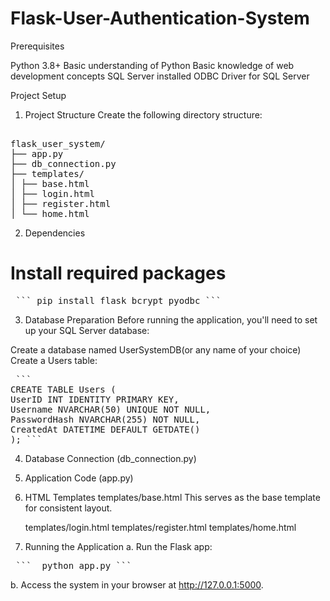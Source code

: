 # Flask-User-Authentication-System

Prerequisites

Python 3.8+
Basic understanding of Python
Basic knowledge of web development concepts
SQL Server installed
ODBC Driver for SQL Server

Project Setup

1. Project Structure
   Create the following directory structure:

<pre> 
flask_user_system/
├── app.py
├── db_connection.py
├── templates/
│ ├── base.html
│ ├── login.html
│ ├── register.html
│ └── home.html </pre>

2. Dependencies

# Install required packages

<pre> ``` pip install flask bcrypt pyodbc ``` </pre>

3. Database Preparation
   Before running the application, you'll need to set up your SQL Server database:

Create a database named UserSystemDB(or any name of your choice)
Create a Users table:

<pre> ```
CREATE TABLE Users (
UserID INT IDENTITY PRIMARY KEY,
Username NVARCHAR(50) UNIQUE NOT NULL,
PasswordHash NVARCHAR(255) NOT NULL,
CreatedAt DATETIME DEFAULT GETDATE()
); ``` </pre>

4. Database Connection (db_connection.py)

5. Application Code (app.py)

6. HTML Templates
   templates/base.html
   This serves as the base template for consistent layout.

   templates/login.html
   templates/register.html
   templates/home.html

7. Running the Application
   a. Run the Flask app:
 <pre> ```  python app.py ``` </pre>

b. Access the system in your browser at http://127.0.0.1:5000.
